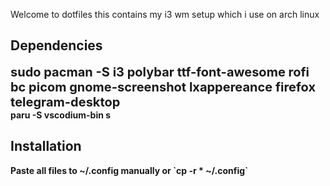 Welcome to dotfiles this contains my i3 wm setup which i use on arch linux

## Dependencies
<summary><b style="font-size:20px">sudo pacman -S i3 polybar ttf-font-awesome rofi bc picom gnome-screenshot lxappereance firefox telegram-desktop </b></summary>
<summary><b> paru -S vscodium-bin  s </b></summary>

## Installation
<summary><b> Paste all files to ~/.config manually or `cp -r * ~/.config` </b></summary>